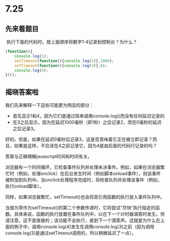 # 7.25

## 先来看题目

​	执行下面的代码时，按上面顺序将数字1-4记录到控制台？为什么？

```javascript
(function(){
    console.log(1);
    setTimeout(function(){console.log(2)},1000);
    setTimeout(function(){console.log(3)},0);
    console.log(4);
})();
```

## 揭晓答案啦

我们先来解释一下这些可能更为明显的部分：

- 首先显示1和4，因为它们是通过简单调用console.log()而没有任何延迟记录的
- 在3之后显示，因为在延迟1000毫秒（即1秒）之后记录2，而在0毫秒的延迟之后记录3。

好的。但是，如果在延迟0毫秒后记录3，这是否意味着它正在被立即记录？而且，如果是这样，不应该在4之前记录它，因为4是由后面的代码行记录的吗？

答案与正确理解javascript时间和时间有关。

浏览器有一个时间循环，它检查事件队列并处理未决事件。例如，如果在浏览器繁忙时（例如，处理onclick）在后台发生时间（例如脚本onload事件），则该事件被附加到队列中。当onclick处理程序完成时，将检查队列并处理该事件（例如，执行onload脚本）。

同样，如果浏览器繁忙，setTimeout()也会将其引用函数的执行放入事件队列中。

当值为零作为setTimeout()的第二个参数传递时，它将尝试“尽快”执行指定的函数。具体来说，函数的执行放置在事件队列中，以在下一个计时器滴答时发生。但请注意，这不是直接的；该功能不会执行，直到下一个滴答声。这就是为什么在上面的例子中，调用console.log(4)发生在调用console.log(3)之前（因为调用console.log(3)是通过setTimeout调用的，所以稍微延迟了一点）。